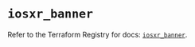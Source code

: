 # `iosxr_banner`

Refer to the Terraform Registry for docs: [`iosxr_banner`](https://registry.terraform.io/providers/ciscodevnet/iosxr/0.6.0/docs/resources/banner).
